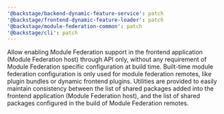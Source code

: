 ```yaml
---
'@backstage/backend-dynamic-feature-service': patch
'@backstage/frontend-dynamic-feature-loader': patch
'@backstage/module-federation-common': patch
'@backstage/cli': patch
---
```


Allow enabling Module Federation support in the frontend application (Module Federation host) through API only, without any requirement of Module Federation specific configuration at build time. Built-time module federation configuration is only used for module federation remotes, like plugin bundles or dynamic frontend plugins. Utilities are provided to easily maintain consistency between the
list of shared packages added into the frontend application (Module Federation host), and the list of shared packages configured in the build of Module Federation remotes.
